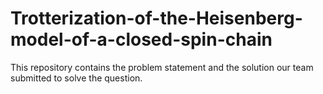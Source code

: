 # Trotterization-of-the-Heisenberg-model-of-a-closed-spin-chain
This repository contains the problem statement and the solution our team submitted to solve the question.

